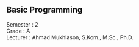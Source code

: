 ## Basic Programming
Semester    : 2<br />
Grade       : A <br />
Lecturer    : Ahmad Mukhlason, S.Kom., M.Sc., Ph.D.
